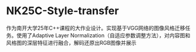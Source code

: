 # NK25C-Style-transfer
作为南开大学25年C++课程的大作业设计。实现基于VGG网络的图像风格迁移任务。使用了Adaptive Layer Normalization（自适应参数调整方法），对内容图和风格图的深层特征进行融合，解码还原出RGB图像并展示
